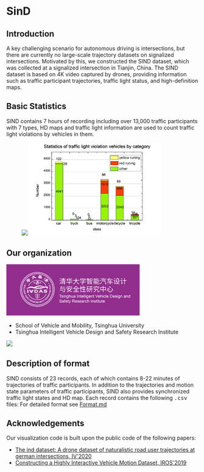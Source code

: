 # SinD
## Introduction
A key challenging scenario for autonomous driving is intersections, but there are currently no large-scale trajectory datasets on signalized intersections. Motivated by this, we constructed the SIND dataset, which was collected at a signalized intersection in Tianjin, China. The SIND dataset is based on 4K video captured by drones, providing information such as traffic participant trajectories, traffic light status, and high-definition maps.  
## Basic Statistics
SIND contains 7 hours of recording including over 13,000 traffic participants with 7 types,  HD maps and traffic light information are used to count traffic light violations by vehicles in them.
<figure class="half">
    <img src="doc/SIND_category.emf" width = 350><img src="doc/veh-traffic light violation.png" width = 350>
</figure>  

## Our organization
<img src="doc/logo.png" width = 350>

- School of Vehicle and Mobility, Tsinghua University
- Tsinghua Intelligent Vehicle Design and Safety Research Institute

<img src="doc/SIND.jpg">

## Description of format

SIND consists of 23 records, each of which contains 8-22 minutes of trajectories of traffic participants. In addition to the trajectories and motion state parameters of traffic participants, SIND also provides synchronized traffic light states and HD map. Each record contains the following <kbd>.csv</kbd> files:
For detailed format see [Format.md](Format.md#sdd)

## Acknowledgements

Our visualization code is built upon the public code of the following papers:
* [ The ind dataset: A drone dataset of naturalistic road user trajectories at german intersections, IV'2020](https://github.com/ika-rwth-aachen/drone-dataset-tools)
* [Constructing a Highly Interactive Vehicle Motion Dataset, IROS'2019](https://github.com/interaction-dataset/interaction-dataset)
